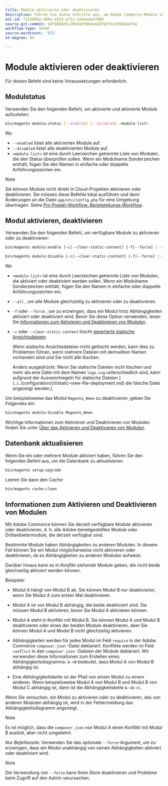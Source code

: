 ```yaml
---
title: Module aktivieren oder deaktivieren
description: Führen Sie diese Schritte aus, um Adobe Commerce-Module zu verwalten.
exl-id: 7155950a-a66a-4254-a71c-1a9aeab47606
source-git-commit: ddf988826c29b4ebf054a4d4fb5f4c285662ef4e
workflow-type: tm+mt
source-wordcount: '572'
ht-degree: 0%

---
```


# Module aktivieren oder deaktivieren

Für diesen Befehl sind keine Voraussetzungen erforderlich.

## Modulstatus

Verwenden Sie den folgenden Befehl, um aktivierte und aktivierte Module aufzulisten:

```bash
bin/magento module:status [--enabled] [--disabled] <module-list>
```

Wo

* `--enabled` listet alle aktivierten Module auf.
* `--disabled` listet alle deaktivierten Module auf.
* `<module-list>` ist eine durch Leerzeichen getrennte Liste von Modulen, die den Status überprüfen sollen. Wenn ein Modulname Sonderzeichen enthält, fügen Sie den Namen in einfache oder doppelte Anführungszeichen ein.

>[!NOTE]
>
>Sie können Module nicht direkt in Cloud-Projekten aktivieren oder deaktivieren. Sie müssen diese Befehle lokal ausführen und dann Änderungen an die Datei `app/etc/config.php` für eine Umgebung übertragen. Siehe [Pro Projekt-Workflow: Bereitstellungs-Workflow](https://experienceleague.adobe.com/docs/commerce-cloud-service/user-guide/architecture/pro-develop-deploy-workflow.html#deployment-workflow).

## Modul aktivieren, deaktivieren

Verwenden Sie den folgenden Befehl, um verfügbare Module zu aktivieren oder zu deaktivieren:

```bash
bin/magento module:enable [-c|--clear-static-content] [-f|--force] [--all] <module-list>
```

```bash
bin/magento module:disable [-c|--clear-static-content] [-f|--force] [--all] <module-list>
```

Wo

* `<module-list>` ist eine durch Leerzeichen getrennte Liste von Modulen, die aktiviert oder deaktiviert werden sollen. Wenn ein Modulname Sonderzeichen enthält, fügen Sie den Namen in einfache oder doppelte Anführungszeichen ein.
* `--all` , um alle Module gleichzeitig zu aktivieren oder zu deaktivieren.
* `-f` oder `--force` , um zu erzwingen, dass ein Modul trotz Abhängigkeiten aktiviert oder deaktiviert wird. Bevor Sie diese Option verwenden, lesen Sie [Informationen zum Aktivieren und Deaktivieren von Modulen](#about-enabling-and-disabling-modules).
* `-c` oder `--clear-static-content` löscht [generierte statische Ansichtsdateien](../../configuration/cli/static-view-file-deployment.md).

  Wenn statische Ansichtsdateien nicht gelöscht werden, kann dies zu Problemen führen, wenn mehrere Dateien mit demselben Namen vorhanden sind und Sie nicht alle löschen.

  Anders ausgedrückt: Wenn Sie statische Dateien nicht löschen und mehr als eine Datei mit dem Namen `logo.svg` unterschiedlich sind, kann aufgrund der Ausweichregeln für statische Dateien ](../../configuration/cli/static-view-file-deployment.md) die falsche Datei angezeigt werden.[

Um beispielsweise das Modul `Magento_Weee` zu deaktivieren, geben Sie Folgendes ein:

```bash
bin/magento module:disable Magento_Weee
```

Wichtige Informationen zum Aktivieren und Deaktivieren von Modulen finden Sie unter [Über das Aktivieren und Deaktivieren von Modulen](#about-enabling-and-disabling-modules).

## Datenbank aktualisieren

Wenn Sie ein oder mehrere Module aktiviert haben, führen Sie den folgenden Befehl aus, um die Datenbank zu aktualisieren:

```bash
bin/magento setup:upgrade
```

Leeren Sie dann den Cache:

```bash
bin/magento cache:clean
```

## Informationen zum Aktivieren und Deaktivieren von Modulen

Mit Adobe Commerce können Sie derzeit verfügbare Module aktivieren oder deaktivieren, d. h. alle Adobe-bereitgestellten Module oder Drittanbietermodule, die derzeit verfügbar sind.

Bestimmte Module haben Abhängigkeiten zu anderen Modulen. In diesem Fall können Sie ein Modul möglicherweise nicht aktivieren oder deaktivieren, da es Abhängigkeiten zu anderen Modulen aufweist.

Darüber hinaus kann es *in Konflikt stehende* Module geben, die nicht beide gleichzeitig aktiviert werden können.

Beispiele:

* Modul A hängt von Modul B ab. Sie können Modul B nur deaktivieren, wenn Sie Modul A zum ersten Mal deaktivieren.

* Modul A ist von Modul B abhängig, die beide deaktiviert sind. Sie müssen Modul B aktivieren, bevor Sie Modul A aktivieren können.

* Modul A steht in Konflikt mit Modul B. Sie können Modul A und Modul B deaktivieren oder eines der beiden Module deaktivieren, aber Sie können Modul A und Modul B *nicht* gleichzeitig aktivieren.

* Abhängigkeiten werden für jedes Modul im Feld `require` in der Adobe Commerce `composer.json` -Datei deklariert. Konflikte werden im Feld `conflict` in den `composer.json` -Dateien der Module deklariert. Wir verwenden diese Informationen zum Erstellen eines Abhängigkeitsdiagramms: `A->B` bedeutet, dass Modul A von Modul B abhängig ist.

* Eine *Abhängigkeitskette* ist der Pfad von einem Modul zu einem anderen. Wenn beispielsweise Modul A von Modul B und Modul B von Modul C abhängig ist, dann ist die Abhängigkeitskette `A->B->C`.

Wenn Sie versuchen, ein Modul zu aktivieren oder zu deaktivieren, das von anderen Modulen abhängig ist, wird in der Fehlermeldung das Abhängigkeitsdiagramm angezeigt.

>[!NOTE]
>
>Es ist möglich, dass die `composer.json` von Modul A einen Konflikt mit Modul B auslöst, aber nicht umgekehrt.

*Nur Befehlszeile:* Verwenden Sie das optionale `--force`-Argument, um zu erzwingen, dass ein Modul unabhängig von seinen Abhängigkeiten aktiviert oder deaktiviert wird.

>[!NOTE]
>
>Die Verwendung von `--force` kann Ihren Store deaktivieren und Probleme beim Zugriff auf den Admin verursachen.
